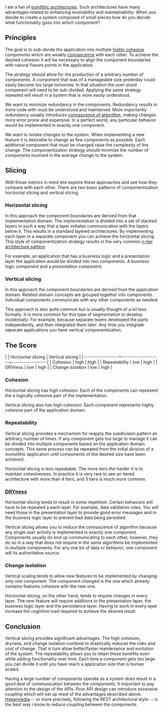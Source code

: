 I am a fan of [polylithic architectures][small-pieces].  Such
architectures have many advantages related to enhancing evolvability
and maintainability.  When you decide to create a system composed of
small pieces how do you decide what functionality goes into which
component?

[small-pieces]: http://barelyenough.org/blog/2009/09/small-pieces/

Principles 
------

The goal is to sub-divide the application into multiple
[highly cohesive][cohesion] components which are weakly
[connascence][] with each other.  To achieve the desired cohesion it
will be necessary to align the component boundaries with natural
fissure points in the application.

[cohesion]: http://en.wikipedia.org/wiki/Cohesion_(computer_science)
[connascence]: http://github.com/jimweirich/presentation_connascence/raw/master/Connascence.key.pdf

The strategy should allow for the production of a arbitrary number of
components.  A component that was of a manageable size yesterday could
easily become too large tomorrow.  In that situation the over-sized
component will need to be sub-divided.  Applying the same strategy
repeated will result in a system that is more easily understood.

We want to minimize redundancy in the components.  Redundancy results
in more code with must be understood and maintained.  More importantly
redundancy usually introduces [connascence of algorithm][coa], making
changes more error prone and expensive.  In a perfect world, any
particular behavior would be implemented in exactly one component.

We want to isolate changes to the system.  When implementing a new
feature it is desirable to change as few components as possible.  Each
additional component that must be changed raise the complexity of the
change.  The componentization strategy should minimize the number of
components involved in the average change to the system.

[coa]: http://onestepback.org/articles/connascence/conalgorithm.html

Slicing
----

With those metrics in mind lets explore these approaches and see how
they compare with each other.  There are two basic patterns of
componentization horizontal slicing and vertical slicing.  

### Horizontal slicing

In this approach the component boundaries are derived from that
implementation domain.  The implementation is divided into a set of
stacked layers in such a way that a layer initiates communication with
the layers below it.  This results in a standard layered
architectures.  By implementing each layer in a separate component you
can achieve the horizontal slicing.  This style of componentization
strategy results in the very common
[n-tier architecture pattern][tiered-arch].

[tiered-arch]: http://en.wikipedia.org/wiki/Multitier_architecture

For example, an application that has a business logic and a
presentation layer the application would be divided into two
components.  A business logic component and a presentation component.

### Vertical slicing

In this approach the component boundaries are derived from the
application domain.  Related domain concepts are grouped together into
components.  Individual components communicate with any other
components as needed.  

This approach is also quite common but is usually thought of a lot
less formally.  It is more common for this type of segmentation to
develop incidentally.  For example, because separate teams developed
the parts independently, and then integrated them later.  Any time you
integrate separate applications you have vertical componentization.

The Score
---------

|                  | Horizontal slicing | Vertical slicing |
|------------------+--------------------+------------------|
| Cohesion         | high               | high             |
| Repeatability    | low                | high             |
| DRYness          | low                | high             |
| Change isolation | low                | high             |


### Cohesion

Horizontal slicing has high cohesion.  Each of the components can
represent the a logically cohesive part of the implementation.

Vertical slicing also has high cohesion.  Each component represents
highly cohesive part of the application domain.
        
### Repeatability 

Vertical slicing provides a mechanism for reapply the subdivision
pattern an arbitrary number of times.  If any component gets too large
to manage it can be divided into multiple components based on the
application domain concepts.  This same process can be repeated from
the initial division of a monolithic application until components of
the desired size have been achieved.

Horizontal slicing is less repeatable.  The more tiers the harder it is
to maintain cohesiveness.  In practice it is very rare to see an
tiered architecture with more than 4 tiers, and 3 tiers is much more
common.

[dry]: http://en.wikipedia.org/wiki/Don%27t_repeat_yourself

### [DRYness][dry]

Horizontal slicing tends to result in some repetition. Certain
behaviors will have to be repeated a each layer.  For example, data
validation rules.  You will need those in the presentation layer to
provide good error messages and in the business logic layer to prevent
bad data being persisted.

Vertical slicing allows you to reduce the connascence of algorithm
because any single user activity is implemented in exactly one
component. Components usually do end up communicating to each other,
however, they do so in a way that does not require in the same
algorithms be implemented in multiple components.  For any one bit of
data or behavior, one component will its authoritative source.

### Change isolation

Vertical scaling tends to allow new features to be implemented by
changing only one component.  The component changed is the one which
already contains features cohesive with the new one.

Horizontal slicing, on the other hand, tends to require changes in
every layer.  The new feature will require additions to the
presentation layer, the business logic layer and the persistence
layer.  Having to work in every layer increase the cognitive load
required to achieve the desired result.

Conclusion
-----

Vertical slicing provides significant advantages.  The high cohesion,
dryness, and change isolation combine to drastically reduces the risks
and cost of change.  That is turn allow better/faster maintenance and
evolution of the system.  The repeatability allows you to retain these
benefits even while adding functionality over time.  Each time a
component gets too large you can divide it until you have reach a
application size that is human scaled.

Having a large number of components operate as a system does result in
a good deal of communication between the components.  It important to
pay attention to the design of the APIs.  Poor API design can
introduce excessive coupling which will eat up most of the advantages
described above.  [Hypermedia][] -- or more precisely, following the REST
architectural style -- is the best way i know to reduce coupling
between the components.

[hypermedia]: http://barelyenough.org/blog/2007/05/hypermedia-as-the-engine-of-application-state/
[REST]: http://www.ics.uci.edu/~fielding/pubs/dissertation/top.htm


